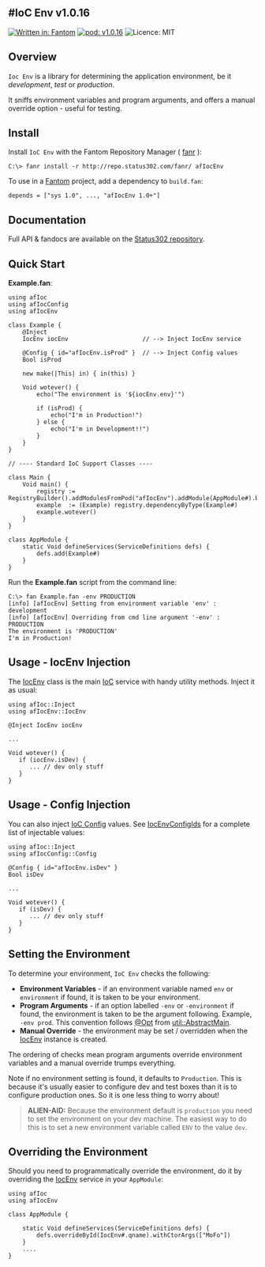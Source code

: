 #IoC Env v1.0.16
---
[![Written in: Fantom](http://img.shields.io/badge/written%20in-Fantom-lightgray.svg)](http://fantom.org/)
[![pod: v1.0.16](http://img.shields.io/badge/pod-v1.0.16-yellow.svg)](http://www.fantomfactory.org/pods/afIocEnv)
![Licence: MIT](http://img.shields.io/badge/licence-MIT-blue.svg)

## Overview

`Ioc Env` is a library for determining the application environment, be it *development*, *test* or *production*.

It sniffs environment variables and program arguments, and offers a manual override option - useful for testing.

## Install

Install `IoC Env` with the Fantom Repository Manager ( [fanr](http://fantom.org/doc/docFanr/Tool.html#install) ):

    C:\> fanr install -r http://repo.status302.com/fanr/ afIocEnv

To use in a [Fantom](http://fantom.org/) project, add a dependency to `build.fan`:

    depends = ["sys 1.0", ..., "afIocEnv 1.0+"]

## Documentation

Full API & fandocs are available on the [Status302 repository](http://repo.status302.com/doc/afIocEnv/).

## Quick Start

**Example.fan**:

```
using afIoc
using afIocConfig
using afIocEnv

class Example {
    @Inject
    IocEnv iocEnv                     // --> Inject IocEnv service

    @Config { id="afIocEnv.isProd" }  // --> Inject Config values
    Bool isProd

    new make(|This| in) { in(this) }

    Void wotever() {
        echo("The environment is '${iocEnv.env}'")

        if (isProd) {
            echo("I'm in Production!")
        } else {
            echo("I'm in Development!!")
        }
    }
}

// ---- Standard IoC Support Classes ----

class Main {
    Void main() {
        registry := RegistryBuilder().addModulesFromPod("afIocEnv").addModule(AppModule#).build.startup
        example  := (Example) registry.dependencyByType(Example#)
        example.wotever()
    }
}

class AppModule {
    static Void defineServices(ServiceDefinitions defs) {
        defs.add(Example#)
    }
}
```

Run the **Example.fan** script from the command line:

```
C:\> fan Example.fan -env PRODUCTION
[info] [afIocEnv] Setting from environment variable 'env' : development
[info] [afIocEnv] Overriding from cmd line argument '-env' : PRODUCTION
The environment is 'PRODUCTION'
I'm in Production!
```

## Usage - IocEnv Injection

The [IocEnv](http://repo.status302.com/doc/afIocEnv/IocEnv.html) class is the main [IoC](http://www.fantomfactory.org/pods/afIoc) service with handy utility methods. Inject it as usual:

```
using afIoc::Inject
using afIocEnv::IocEnv

@Inject IocEnv iocEnv

...

Void wotever() {
   if (iocEnv.isDev) {
      ... // dev only stuff
   }
}
```

## Usage - Config Injection

You can also inject [IoC Config](http://www.fantomfactory.org/pods/afIocConfig) values. See [IocEnvConfigIds](http://repo.status302.com/doc/afIocEnv/IocEnvConfigIds.html) for a complete list of injectable values:

```
using afIoc::Inject
using afIocConfig::Config

@Config { id="afIocEnv.isDev" }
Bool isDev

...

Void wotever() {
   if (isDev) {
      ... // dev only stuff
   }
}
```

## Setting the Environment

To determine your environment, `IoC Env` checks the following:

- **Environment Variables** - if an environment variable named `env` or `environment` if found, it is taken to be your environment.
- **Program Arguments** - if an option labelled `-env` or `-environment` if found, the environment is taken to be the argument following. Example, `-env prod`. This convention follows [@Opt](http://fantom.org/doc/util/Opt.html) from [util::AbstractMain](http://fantom.org/doc/util/AbstractMain.html).
- **Manual Override** - the environment may be set / overridden when the [IocEnv](http://repo.status302.com/doc/afIocEnv/IocEnv.html) instance is created.

The ordering of checks mean program arguments override environment variables and a manual override trumps everything.

Note if no environment setting is found, it defaults to `Production`. This is because it's usually easier to configure dev and test boxes than it is to configure production ones. So it is one less thing to worry about!

> **ALIEN-AID:** Because the environment default is `production` you need to set the environment on your dev machine. The easiest way to do this is to set a new environment variable called `ENV` to the value `dev`.

## Overriding the Environment

Should you need to programmatically override the environment, do it by overriding the [IocEnv](http://repo.status302.com/doc/afIocEnv/IocEnv.html) service in your `AppModule`:

```
using afIoc
using afIocEnv

class AppModule {

	static Void defineServices(ServiceDefinitions defs) {
		defs.overrideById(IocEnv#.qname).withCtorArgs(["MoFo"])
	}
    ....
}
```

